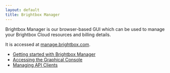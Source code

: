 ```yaml
---
layout: default
title: Brightbox Manager
---
```


Brightbox Manager is our browser-based GUI which can be used to manage your Brightbox Cloud resources and billing details.

It is accessed at [manage.brightbox.com](https://manage.brightbox.com).

* [Getting started with Brightbox Manager](/guides/manager/getting-started/)
* [Accessing the Graphical Console](/guides/manager/graphical-console/)
* [Managing API Clients](/guides/manager/api-clients/)
